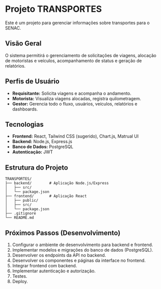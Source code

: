 # Projeto TRANSPORTES

Este é um projeto para gerenciar informações sobre transportes para o SENAC.

## Visão Geral
O sistema permitirá o gerenciamento de solicitações de viagens, alocação de motoristas e veículos, acompanhamento de status e geração de relatórios.

## Perfis de Usuário
- **Requisitante:** Solicita viagens e acompanha o andamento.
- **Motorista:** Visualiza viagens alocadas, registra quilometragem.
- **Gestor:** Gerencia todo o fluxo, usuários, veículos, relatórios e dashboards.

## Tecnologias
- **Frontend:** React, Tailwind CSS (sugerido), Chart.js, Matrual UI
- **Backend:** Node.js, Express.js
- **Banco de Dados:** PostgreSQL
- **Autenticação:** JWT

## Estrutura do Projeto
```
TRANSPORTES/
├── backend/        # Aplicação Node.js/Express
│   ├── src/
│   └── package.json
├── frontend/       # Aplicação React
│   ├── public/
│   ├── src/
│   └── package.json
├── .gitignore
└── README.md
```

## Próximos Passos (Desenvolvimento)
1.  Configurar o ambiente de desenvolvimento para backend e frontend.
2.  Implementar modelos e migrações do banco de dados (PostgreSQL).
3.  Desenvolver os endpoints da API no backend.
4.  Desenvolver os componentes e páginas da interface no frontend.
5.  Integrar frontend com backend.
6.  Implementar autenticação e autorização.
7.  Testes.
8.  Deploy.


